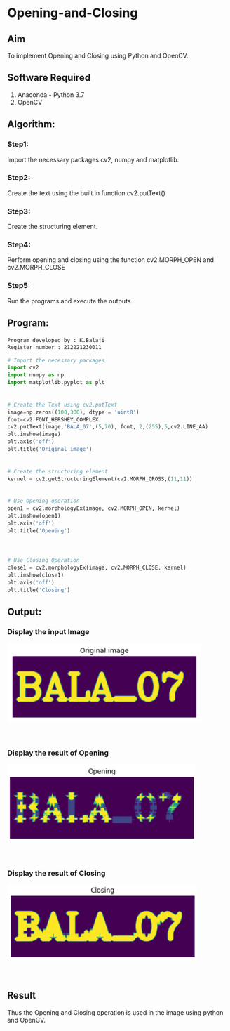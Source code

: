 # Opening-and-Closing

## Aim
To implement Opening and Closing using Python and OpenCV.

## Software Required
1. Anaconda - Python 3.7
2. OpenCV
## Algorithm:
### Step1:
Import the necessary packages cv2, numpy and matplotlib.

### Step2:
Create the text using the built in function cv2.putText()

### Step3:
Create the structuring element.

### Step4:
Perform opening and closing using the function cv2.MORPH_OPEN and cv2.MORPH_CLOSE

### Step5:
Run the programs and execute the outputs.

 
## Program:
```
Program developed by : K.Balaji
Register number : 212221230011
```

``` Python
# Import the necessary packages
import cv2
import numpy as np
import matplotlib.pyplot as plt


# Create the Text using cv2.putText
image=np.zeros((100,300), dtype = 'uint8')
font=cv2.FONT_HERSHEY_COMPLEX
cv2.putText(image,'BALA_07',(5,70), font, 2,(255),5,cv2.LINE_AA)
plt.imshow(image)
plt.axis('off')
plt.title('Original image')


# Create the structuring element
kernel = cv2.getStructuringElement(cv2.MORPH_CROSS,(11,11))


# Use Opening operation
open1 = cv2.morphologyEx(image, cv2.MORPH_OPEN, kernel)
plt.imshow(open1)
plt.axis('off')
plt.title('Opening')



# Use Closing Operation
close1 = cv2.morphologyEx(image, cv2.MORPH_CLOSE, kernel)
plt.imshow(close1)
plt.axis('off')
plt.title('Closing')


```
## Output:

### Display the input Image
![output](./1.png)
<br>
<br>
<br>


### Display the result of Opening
![output](./2.png)
<br>
<br>
<br>

### Display the result of Closing
![output](./3.png)
<br>
<br>
<br>

## Result
Thus the Opening and Closing operation is used in the image using python and OpenCV.